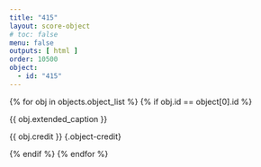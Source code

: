 ```yaml
---
title: "415"
layout: score-object
# toc: false
menu: false
outputs: [ html ]
order: 10500
object:
  - id: "415"
---
```


{% for obj in objects.object_list %}
{% if obj.id == object[0].id %}

{{ obj.extended_caption }}

{{ obj.credit }} {.object-credit}

{% endif %}
{% endfor %}
